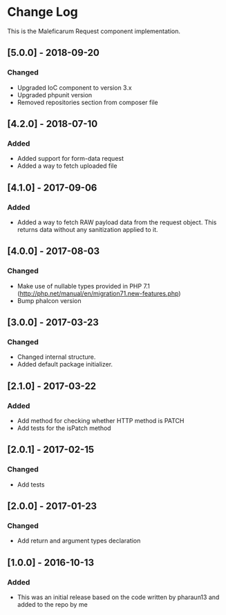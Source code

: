 # Change Log
This is the Maleficarum Request component implementation. 

## [5.0.0] - 2018-09-20   
### Changed   
- Upgraded IoC component to version 3.x  
- Upgraded phpunit version  
- Removed repositories section from composer file  

## [4.2.0] - 2018-07-10
### Added
- Added support for form-data request
- Added a way to fetch uploaded file

## [4.1.0] - 2017-09-06
### Added
- Added a way to fetch RAW payload data from the request object. This returns data without any sanitization applied to it.

## [4.0.0] - 2017-08-03
### Changed
- Make use of nullable types provided in PHP 7.1 (http://php.net/manual/en/migration71.new-features.php)
- Bump phalcon version

## [3.0.0] - 2017-03-23
### Changed
- Changed internal structure.
- Added default package initializer.

## [2.1.0] - 2017-03-22
### Added
- Add method for checking whether HTTP method is PATCH
- Add tests for the isPatch method

## [2.0.1] - 2017-02-15
### Changed
- Add tests

## [2.0.0] - 2017-01-23
### Changed
- Add return and argument types declaration

## [1.0.0] - 2016-10-13
### Added
- This was an initial release based on the code written by pharaun13 and added to the repo by me
